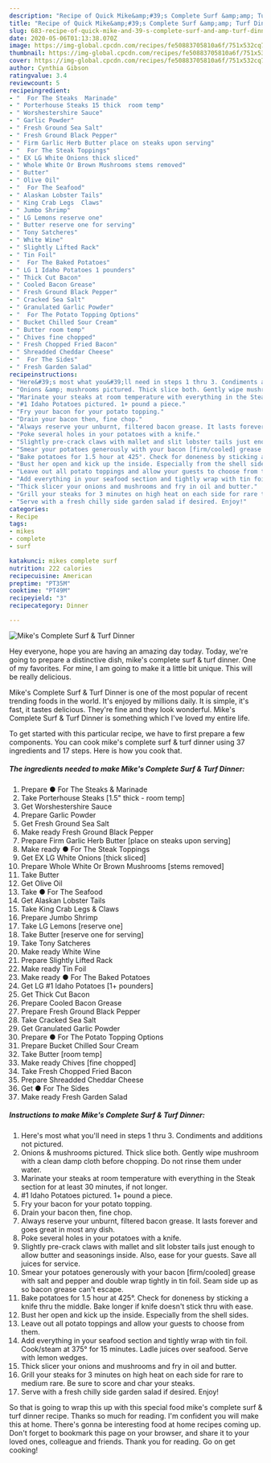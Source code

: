```yaml
---
description: "Recipe of Quick Mike&amp;#39;s Complete Surf &amp;amp; Turf Dinner"
title: "Recipe of Quick Mike&amp;#39;s Complete Surf &amp;amp; Turf Dinner"
slug: 683-recipe-of-quick-mike-and-39-s-complete-surf-and-amp-turf-dinner
date: 2020-05-06T01:13:38.070Z
image: https://img-global.cpcdn.com/recipes/fe50883705810a6f/751x532cq70/mikes-complete-surf-turf-dinner-recipe-main-photo.jpg
thumbnail: https://img-global.cpcdn.com/recipes/fe50883705810a6f/751x532cq70/mikes-complete-surf-turf-dinner-recipe-main-photo.jpg
cover: https://img-global.cpcdn.com/recipes/fe50883705810a6f/751x532cq70/mikes-complete-surf-turf-dinner-recipe-main-photo.jpg
author: Cynthia Gibson
ratingvalue: 3.4
reviewcount: 5
recipeingredient:
- "  For The Steaks  Marinade"
- " Porterhouse Steaks 15 thick  room temp"
- " Worshestershire Sauce"
- " Garlic Powder"
- " Fresh Ground Sea Salt"
- " Fresh Ground Black Pepper"
- " Firm Garlic Herb Butter place on steaks upon serving"
- "  For The Steak Toppings"
- " EX LG White Onions thick sliced"
- " Whole White Or Brown Mushrooms stems removed"
- " Butter"
- " Olive Oil"
- "  For The Seafood"
- " Alaskan Lobster Tails"
- " King Crab Legs  Claws"
- " Jumbo Shrimp"
- " LG Lemons reserve one"
- " Butter reserve one for serving"
- " Tony Satcheres"
- " White Wine"
- " Slightly Lifted Rack"
- " Tin Foil"
- "  For The Baked Potatoes"
- " LG 1 Idaho Potatoes 1 pounders"
- " Thick Cut Bacon"
- " Cooled Bacon Grease"
- " Fresh Ground Black Pepper"
- " Cracked Sea Salt"
- " Granulated Garlic Powder"
- "  For The Potato Topping Options"
- " Bucket Chilled Sour Cream"
- " Butter room temp"
- " Chives fine chopped"
- " Fresh Chopped Fried Bacon"
- " Shreadded Cheddar Cheese"
- "  For The Sides"
- " Fresh Garden Salad"
recipeinstructions:
- "Here&#39;s most what you&#39;ll need in steps 1 thru 3. Condiments and additions not pictured."
- "Onions &amp; mushrooms pictured. Thick slice both. Gently wipe mushroom with a clean damp cloth before chopping. Do not rinse them under water."
- "Marinate your steaks at room temperature with everything in the Steak section for at least 30 minutes, if not longer."
- "#1 Idaho Potatoes pictured. 1+ pound a piece."
- "Fry your bacon for your potato topping."
- "Drain your bacon then, fine chop."
- "Always reserve your unburnt, filtered bacon grease. It lasts forever and goes great in most any dish."
- "Poke several holes in your potatoes with a knife."
- "Slightly pre-crack claws with mallet and slit lobster tails just enough to allow butter and seasonings inside. Also, ease for your guests. Save all juices for service."
- "Smear your potatoes generously with your bacon [firm/cooled] grease with salt and pepper and double wrap tightly in tin foil. Seam side up as so bacon grease can&#39;t escape."
- "Bake potatoes for 1.5 hour at 425°. Check for doneness by sticking a knife thru the middle. Bake longer if knife doesn&#39;t stick thru with ease."
- "Bust her open and kick up the inside. Especially from the shell sides."
- "Leave out all potato toppings and allow your guests to choose from them."
- "Add everything in your seafood section and tightly wrap with tin foil. Cook/steam at 375° for 15 minutes. Ladle juices over seafood. Serve with lemon wedges."
- "Thick slicer your onions and mushrooms and fry in oil and butter."
- "Grill your steaks for 3 minutes on high heat on each side for rare to medium rare. Be sure to score and char your steaks."
- "Serve with a fresh chilly side garden salad if desired. Enjoy!"
categories:
- Recipe
tags:
- mikes
- complete
- surf

katakunci: mikes complete surf 
nutrition: 222 calories
recipecuisine: American
preptime: "PT35M"
cooktime: "PT49M"
recipeyield: "3"
recipecategory: Dinner

---
```



![Mike&#39;s Complete Surf &amp; Turf Dinner](https://img-global.cpcdn.com/recipes/fe50883705810a6f/751x532cq70/mikes-complete-surf-turf-dinner-recipe-main-photo.jpg)

Hey everyone, hope you are having an amazing day today. Today, we're going to prepare a distinctive dish, mike&#39;s complete surf &amp; turf dinner. One of my favorites. For mine, I am going to make it a little bit unique. This will be really delicious.



Mike&#39;s Complete Surf &amp; Turf Dinner is one of the most popular of recent trending foods in the world. It's enjoyed by millions daily. It is simple, it's fast, it tastes delicious. They're fine and they look wonderful. Mike&#39;s Complete Surf &amp; Turf Dinner is something which I've loved my entire life.


To get started with this particular recipe, we have to first prepare a few components. You can cook mike&#39;s complete surf &amp; turf dinner using 37 ingredients and 17 steps. Here is how you cook that.

<!--inarticleads1-->

##### The ingredients needed to make Mike&#39;s Complete Surf &amp; Turf Dinner:

1. Prepare  ● For The Steaks &amp; Marinade
1. Take  Porterhouse Steaks [1.5&#34; thick - room temp]
1. Get  Worshestershire Sauce
1. Prepare  Garlic Powder
1. Get  Fresh Ground Sea Salt
1. Make ready  Fresh Ground Black Pepper
1. Prepare  Firm Garlic Herb Butter [place on steaks upon serving]
1. Make ready  ● For The Steak Toppings
1. Get  EX LG White Onions [thick sliced]
1. Prepare  Whole White Or Brown Mushrooms [stems removed]
1. Take  Butter
1. Get  Olive Oil
1. Take  ● For The Seafood
1. Get  Alaskan Lobster Tails
1. Take  King Crab Legs &amp; Claws
1. Prepare  Jumbo Shrimp
1. Take  LG Lemons [reserve one]
1. Take  Butter [reserve one for serving]
1. Take  Tony Satcheres
1. Make ready  White Wine
1. Prepare  Slightly Lifted Rack
1. Make ready  Tin Foil
1. Make ready  ● For The Baked Potatoes
1. Get  LG #1 Idaho Potatoes [1+ pounders]
1. Get  Thick Cut Bacon
1. Prepare  Cooled Bacon Grease
1. Prepare  Fresh Ground Black Pepper
1. Take  Cracked Sea Salt
1. Get  Granulated Garlic Powder
1. Prepare  ● For The Potato Topping Options
1. Prepare  Bucket Chilled Sour Cream
1. Take  Butter [room temp]
1. Make ready  Chives [fine chopped]
1. Take  Fresh Chopped Fried Bacon
1. Prepare  Shreadded Cheddar Cheese
1. Get  ● For The Sides
1. Make ready  Fresh Garden Salad




<!--inarticleads2-->

##### Instructions to make Mike&#39;s Complete Surf &amp; Turf Dinner:

1. Here&#39;s most what you&#39;ll need in steps 1 thru 3. Condiments and additions not pictured.
1. Onions &amp; mushrooms pictured. Thick slice both. Gently wipe mushroom with a clean damp cloth before chopping. Do not rinse them under water.
1. Marinate your steaks at room temperature with everything in the Steak section for at least 30 minutes, if not longer.
1. #1 Idaho Potatoes pictured. 1+ pound a piece.
1. Fry your bacon for your potato topping.
1. Drain your bacon then, fine chop.
1. Always reserve your unburnt, filtered bacon grease. It lasts forever and goes great in most any dish.
1. Poke several holes in your potatoes with a knife.
1. Slightly pre-crack claws with mallet and slit lobster tails just enough to allow butter and seasonings inside. Also, ease for your guests. Save all juices for service.
1. Smear your potatoes generously with your bacon [firm/cooled] grease with salt and pepper and double wrap tightly in tin foil. Seam side up as so bacon grease can&#39;t escape.
1. Bake potatoes for 1.5 hour at 425°. Check for doneness by sticking a knife thru the middle. Bake longer if knife doesn&#39;t stick thru with ease.
1. Bust her open and kick up the inside. Especially from the shell sides.
1. Leave out all potato toppings and allow your guests to choose from them.
1. Add everything in your seafood section and tightly wrap with tin foil. Cook/steam at 375° for 15 minutes. Ladle juices over seafood. Serve with lemon wedges.
1. Thick slicer your onions and mushrooms and fry in oil and butter.
1. Grill your steaks for 3 minutes on high heat on each side for rare to medium rare. Be sure to score and char your steaks.
1. Serve with a fresh chilly side garden salad if desired. Enjoy!




So that is going to wrap this up with this special food mike&#39;s complete surf &amp; turf dinner recipe. Thanks so much for reading. I'm confident you will make this at home. There's gonna be interesting food at home recipes coming up. Don't forget to bookmark this page on your browser, and share it to your loved ones, colleague and friends. Thank you for reading. Go on get cooking!
